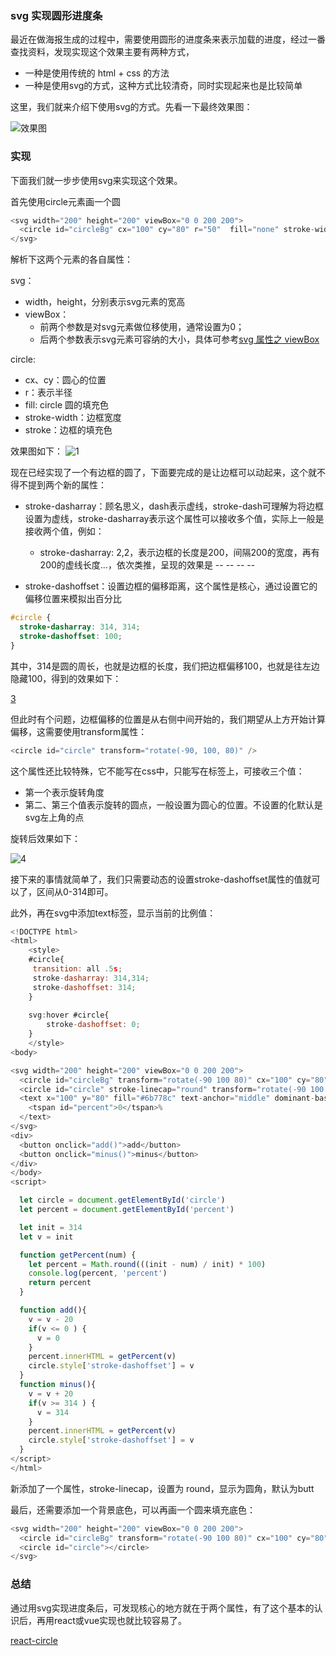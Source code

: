 ### svg 实现圆形进度条

最近在做海报生成的过程中，需要使用圆形的进度条来表示加载的进度，经过一番查找资料，发现实现这个效果主要有两种方式，

- 一种是使用传统的 html + css 的方法
- 一种是使用svg的方式，这种方式比较清奇，同时实现起来也是比较简单

这里，我们就来介绍下使用svg的方式。先看一下最终效果图：

![效果图](./images/1.gif)

### 实现

下面我们就一步步使用svg来实现这个效果。

首先使用circle元素画一个圆

```js
<svg width="200" height="200" viewBox="0 0 200 200">
  <circle id="circleBg" cx="100" cy="80" r="50"  fill="none" stroke-width="10" stroke="gray" />
</svg>
```
解析下这两个元素的各自属性：

svg：
- width，height，分别表示svg元素的宽高
- viewBox：
  - 前两个参数是对svg元素做位移使用，通常设置为0；
  - 后两个参数表示svg元素可容纳的大小，具体可参考[svg 属性之 viewBox](https://segmentfault.com/a/1190000009226427?utm_source=tag-newest)

circle:
- cx、cy：圆心的位置
- r：表示半径
- fill: circle 圆的填充色
- stroke-width：边框宽度
- stroke：边框的填充色

效果图如下：
![1](./images/2.png)

现在已经实现了一个有边框的圆了，下面要完成的是让边框可以动起来，这个就不得不提到两个新的属性：

- stroke-dasharray：顾名思义，dash表示虚线，stroke-dash可理解为将边框设置为虚线，stroke-dasharray表示这个属性可以接收多个值，实际上一般是接收两个值，例如：
  - stroke-dasharray: 2,2，表示边框的长度是200，间隔200的宽度，再有200的虚线长度...，依次类推，呈现的效果是 --  --  --  --

- stroke-dashoffset：设置边框的偏移距离，这个属性是核心，通过设置它的偏移位置来模拟出百分比

```css
#circle {
  stroke-dasharray: 314, 314;
  stroke-dashoffset: 100;
}
```

其中，314是圆的周长，也就是边框的长度，我们把边框偏移100，也就是往左边隐藏100，得到的效果如下：

[3](./images/3.png)

但此时有个问题，边框偏移的位置是从右侧中间开始的，我们期望从上方开始计算偏移，这需要使用transform属性：

```js
<circle id="circle" transform="rotate(-90, 100, 80)" />
```

这个属性还比较特殊，它不能写在css中，只能写在标签上，可接收三个值：

- 第一个表示旋转角度
- 第二、第三个值表示旋转的圆点，一般设置为圆心的位置。不设置的化默认是svg左上角的点

旋转后效果如下：

![4](./images/4.png)

接下来的事情就简单了，我们只需要动态的设置stroke-dashoffset属性的值就可以了，区间从0-314即可。

此外，再在svg中添加text标签，显示当前的比例值：

```js
<!DOCTYPE html>
<html>
	<style>
	#circle{
	 transition: all .5s;
	 stroke-dasharray: 314,314;
	 stroke-dashoffset: 314;
	}
	
	svg:hover #circle{
		stroke-dashoffset: 0;
	}
	</style>
<body>

<svg width="200" height="200" viewBox="0 0 200 200">
  <circle id="circleBg" transform="rotate(-90 100 80)" cx="100" cy="80" r="50"  fill="none" stroke-width="10" stroke="gray" />
  <circle id="circle" stroke-linecap="round" transform="rotate(-90 100 80)" cx="100" cy="80" r="50"  fill="none" stroke-width="10" stroke="green" />
  <text x="100" y="80" fill="#6b778c" text-anchor="middle" dominant-baseline="central">
    <tspan id="percent">0</tspan>%
  </text>
</svg>
<div>
  <button onclick="add()">add</button>
  <button onclick="minus()">minus</button>
</div>
</body>
<script>

  let circle = document.getElementById('circle')
  let percent = document.getElementById('percent')

  let init = 314
  let v = init

  function getPercent(num) {
    let percent = Math.round(((init - num) / init) * 100)
    console.log(percent, 'percent')
    return percent
  }

  function add(){
    v = v - 20
    if(v <= 0 ) {
      v = 0
    }
    percent.innerHTML = getPercent(v)
    circle.style['stroke-dashoffset'] = v
  }
  function minus(){
    v = v + 20
    if(v >= 314 ) {
      v = 314
    }
    percent.innerHTML = getPercent(v)
    circle.style['stroke-dashoffset'] = v
  }
</script>
</html>
```

新添加了一个属性，stroke-linecap，设置为 round，显示为圆角，默认为butt

最后，还需要添加一个背景底色，可以再画一个圆来填充底色：

```js
<svg width="200" height="200" viewBox="0 0 200 200">
  <circle id="circleBg" transform="rotate(-90 100 80)" cx="100" cy="80" r="50"  fill="none" stroke-width="10" stroke="gray" />
  <circle id="circle"></circle>
</svg>
```

### 总结

通过用svg实现进度条后，可发现核心的地方就在于两个属性，有了这个基本的认识后，再用react或vue实现也就比较容易了。

[react-circle](https://github.com/zzarcon/react-circle)